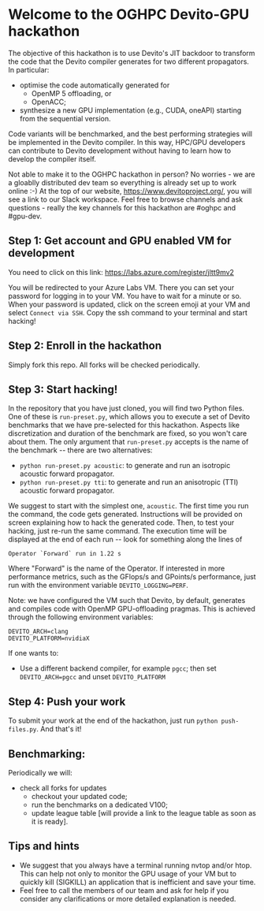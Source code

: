# Welcome to the OGHPC Devito-GPU hackathon

The objective of this hackathon is to use Devito's JIT backdoor to transform
the code that the Devito compiler generates for two different propagators. In
particular:

* optimise the code automatically generated for
  * OpenMP 5 offloading, or
  * OpenACC;
* synthesize a new GPU implementation (e.g., CUDA, oneAPI) starting from the
  sequential version.

Code variants will be benchmarked, and the best performing strategies will be
implemented in the Devito compiler. In this way, HPC/GPU developers can
contribute to Devito development without having to learn how to develop the
compiler itself.

Not able to make it to the OGHPC hackathon in person? No worries - we are a
gloablly distributed dev team so everything is already set up to work online
:-) At the top of our website, https://www.devitoproject.org/, you will see a
link to our Slack workspace. Feel free to browse channels and ask questions -
really the key channels for this hackathon are \#oghpc and \#gpu-dev. 

## Step 1: Get account and GPU enabled VM for development
You need to click on this link:
https://labs.azure.com/register/jltt9mv2

You will be redirected to your Azure Labs VM.  There you can set your password
for logging in to your VM.  You have to wait for a minute or so.  When your
password is updated, click on the screen emoji at your VM and select `Connect
via SSH`. Copy the ssh command to your terminal and start hacking!

## Step 2: Enroll in the hackathon
Simply fork this repo. All forks will be checked periodically.

## Step 3: Start hacking!
In the repository that you have just cloned, you will find two Python files.
One of these is `run-preset.py`, which allows you to execute a set of Devito
benchmarks that we have pre-selected for this hackathon. Aspects like
discretization and duration of the benchmark are fixed, so you won't care about
them. The only argument that `run-preset.py` accepts is the name of the
benchmark -- there are two alternatives:

* `python run-preset.py acoustic`: to generate and run an isotropic acoustic
  forward propagator.
* `python run-preset.py tti`: to generate and run an anisotropic (TTI) acoustic
  forward propagator.

We suggest to start with the simplest one, `acoustic`.  The first time you run
the command, the code gets generated. Instructions will be provided on screen
explaining how to hack the generated code. Then, to test your hacking, just
re-run the same command. The execution time will be displayed at the end of
each run -- look for something along the lines of
```
Operator `Forward` run in 1.22 s
```
Where "Forward" is the name of the Operator. If interested in more performance
metrics, such as the GFlops/s and GPoints/s performance, just run with the
environment variable ``DEVITO_LOGGING=PERF``.

Note: we have configured the VM such that Devito, by default, generates and
compiles code with OpenMP GPU-offloading pragmas. This is achieved through the
following environment variables:

```
DEVITO_ARCH=clang
DEVITO_PLATFORM=nvidiaX
```

If one wants to:

* Use a different backend compiler, for example `pgcc`; then set
  `DEVITO_ARCH=pgcc` and unset `DEVITO_PLATFORM`

## Step 4: Push your work
To submit your work at the end of the hackathon, just run `python
push-files.py`.  And that's it!

## Benchmarking:
Periodically we will:

* check all forks for updates
  * checkout your updated code;
  * run the benchmarks on a dedicated V100;
  * update league table [will provide a link to the league table as soon as it
    is ready].


## Tips and hints

- We suggest that you always have a terminal running nvtop and/or htop. This
  can help not only to monitor the GPU usage of your VM but to quickly kill
  (SIGKILL) an application that is inefficient and save your time.
- Feel free to call the members of our team and ask for help if you consider
  any clarifications or more detailed explanation is needed.
